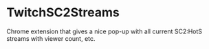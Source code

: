 TwitchSC2Streams
================

Chrome extension that gives a nice pop-up with all current SC2:HotS streams with viewer count, etc.

